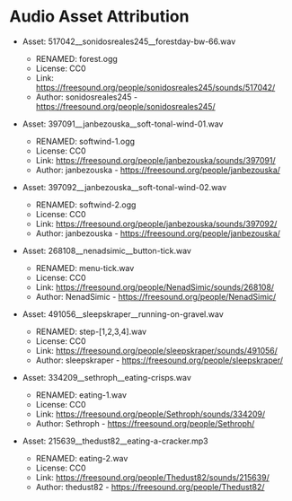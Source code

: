 # Audio Asset Attribution

  * Asset: 517042__sonidosreales245__forestday-bw-66.wav
    * RENAMED: forest.ogg
    * License: CC0
    * Link: https://freesound.org/people/sonidosreales245/sounds/517042/
    * Author: sonidosreales245 - https://freesound.org/people/sonidosreales245/

  * Asset: 397091__janbezouska__soft-tonal-wind-01.wav
    * RENAMED: softwind-1.ogg
    * License: CC0
    * Link: https://freesound.org/people/janbezouska/sounds/397091/
    * Author: janbezouska - https://freesound.org/people/janbezouska/

  * Asset: 397092__janbezouska__soft-tonal-wind-02.wav
    * RENAMED: softwind-2.ogg
    * License: CC0
    * Link: https://freesound.org/people/janbezouska/sounds/397092/
    * Author: janbezouska - https://freesound.org/people/janbezouska/

  * Asset: 268108__nenadsimic__button-tick.wav
    * RENAMED: menu-tick.wav
    * License: CC0
    * Link: https://freesound.org/people/NenadSimic/sounds/268108/
    * Author: NenadSimic - https://freesound.org/people/NenadSimic/
  
  * Asset: 491056__sleepskraper__running-on-gravel.wav
    * RENAMED: step-[1,2,3,4].wav
    * License: CC0
    * Link: https://freesound.org/people/sleepskraper/sounds/491056/
    * Author: sleepskraper - https://freesound.org/people/sleepskraper/
  
  * Asset: 334209__sethroph__eating-crisps.wav
    * RENAMED: eating-1.wav
    * License: CC0
    * Link: https://freesound.org/people/Sethroph/sounds/334209/
    * Author: Sethroph - https://freesound.org/people/Sethroph/
  
  * Asset: 215639__thedust82__eating-a-cracker.mp3
    * RENAMED: eating-2.wav
    * License: CC0
    * Link: https://freesound.org/people/Thedust82/sounds/215639/
    * Author: thedust82 - https://freesound.org/people/Thedust82/
  